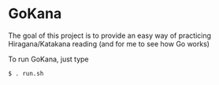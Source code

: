 # GoKana

The goal of this project is to provide an easy way of practicing Hiragana/Katakana reading (and for me to see how Go works)

To run GoKana, just type
```sh
$ . run.sh
```
